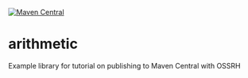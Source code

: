 [![Maven Central](https://maven-badges.herokuapp.com/maven-central/com.github.nyholmniklas/arithmetic/badge.svg)](https://maven-badges.herokuapp.com/maven-central/com.github.nyholmniklas/arithmetic)

# arithmetic
Example library for tutorial on publishing to Maven Central with OSSRH
